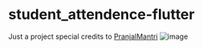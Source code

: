 # student_attendence-flutter
  Just a project special credits to [PranjalMantri](https://github.com/PranjalMantri)
![image](https://github.com/isg32/student_attendence-flutter/assets/95901240/72496920-e5cc-45a2-9af9-cc4aaee59941)
